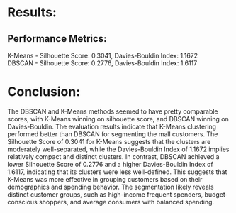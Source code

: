 # Results:
## Performance Metrics:
K-Means - Silhouette Score: 0.3041, Davies-Bouldin Index: 1.1672  
DBSCAN - Silhouette Score: 0.2776, Davies-Bouldin Index: 1.6117  

# Conclusion:
The DBSCAN and K-Means methods seemed to have pretty comparable scores, with K-Means winning on silhouette score, and DBSCAN winning on Davies-Bouldin. The evaluation results indicate that K-Means clustering performed better than DBSCAN for segmenting the mall customers. The Silhouette Score of 0.3041 for K-Means suggests that the clusters are moderately well-separated, while the Davies-Bouldin Index of 1.1672 implies relatively compact and distinct clusters. In contrast, DBSCAN achieved a lower Silhouette Score of 0.2776 and a higher Davies-Bouldin Index of 1.6117, indicating that its clusters were less well-defined. This suggests that K-Means was more effective in grouping customers based on their demographics and spending behavior. The segmentation likely reveals distinct customer groups, such as high-income frequent spenders, budget-conscious shoppers, and average consumers with balanced spending.
